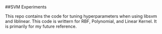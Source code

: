 ##SVM Experiments

This repo contains the code for tuning hyperparameters when using libsvm and liblinear. This code is writtern for RBF, Polynomial, and Linear Kernel. It is primarily for my future reference.